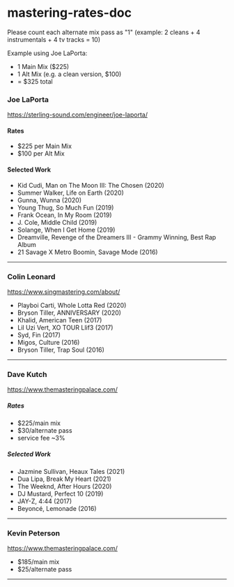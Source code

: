 # mastering-rates-doc


Please count each alternate mix pass as "1" (example: 2 cleans + 4 instrumentals + 4 tv tracks = 10)

Example using Joe LaPorta:
- 1 Main Mix ($225)
- 1 Alt Mix (e.g. a clean version, $100)
- \= $325 total


### Joe LaPorta
https://sterling-sound.com/engineer/joe-laporta/

#### Rates
- $225 per Main Mix
- $100 per Alt Mix

#### Selected Work
- Kid Cudi, Man on The Moon III: The Chosen (2020)
- Summer Walker, Life on Earth (2020)
- Gunna, Wunna (2020)
- Young Thug, So Much Fun (2019)
- Frank Ocean, In My Room (2019)
- J. Cole, Middle Child (2019)
- Solange, When I Get Home (2019)
- Dreamville, Revenge of the Dreamers III - Grammy Winning, Best Rap Album
- 21 Savage X Metro Boomin, Savage Mode (2016)

___

### Colin Leonard
https://www.singmastering.com/about/

- Playboi Carti, Whole Lotta Red (2020)
- Bryson Tiller, ANNIVERSARY (2020)
- Khalid, American Teen (2017)
- Lil Uzi Vert, XO TOUR Llif3 (2017)
- Syd, Fin (2017)
- Migos, Culture (2016)
- Bryson Tiller, Trap Soul (2016)
___

### Dave Kutch
https://www.themasteringpalace.com/

##### Rates
- $225/main mix
- $30/alternate pass
- service fee ~3%

##### Selected Work
- Jazmine Sullivan, Heaux Tales (2021)
- Dua Lipa, Break My Heart (2021)
- The Weeknd, After Hours (2020)
- DJ Mustard, Perfect 10 (2019)
- JAY-Z, 4:44 (2017)
- Beyoncé, Lemonade (2016)
___

### Kevin Peterson
https://www.themasteringpalace.com/
- $185/main mix
- $25/alternate pass

-------------------
